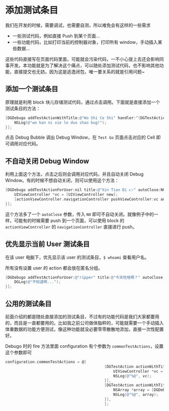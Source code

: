 # 添加测试条目

我们在开发的时候，需要调试，也需要自测，所以难免会有这样的一些需求

* 一些测试代码，例如直接 Push 到某个页面...
* 一些功能代码，比如打印当前的控制器对象，打印所有 window，手动插入某些数据...

这些代码直接写在页面代码里面，可能就会污染代码，一不小心提上去还会影响同事开发。本功能就是为了解决这个痛点，可以随处添加测试代码，也不影响其他功能，直接提交也无妨。因为这是逃逸闭包，唯一要关系的就是引用问题~

## 添加一个测试条目

原理就是利用 block 块儿存储测试代码，通过点击调用。下面就是直接添加一个测试条目的方法：

```objectivec
[DGDebugo addTestActionWithTitle:@"Wo Shi Ce Shi" handler:^(DGTestAction *action, UIViewController *actionViewController) {
	NSLog(@"wo kan ni xie le duo shao bug!");
}];
```

点击 Debug Bubble 调出 Debug Window，在 `Test Go` 页面点击对应的 Cell 即可调用对应代码。

## 不自动关闭 Debug Window

利用上面这个方法，点击之后则会调用对应代码，并且自动关闭 Debug Window。有的时候不想自动关闭，则可以使用这个方法：

```objectivec
[DGDebugo addTestActionForUser:nil title:@"Xin Tian Di 👉" autoClose:NO handler:^(DGTestAction *action, UIViewController *actionViewController) {
    UIViewController *vc = [UIViewController new];
    [actionViewController.navigationController pushViewController:vc animated:YES];
}];
```

这个方法多了一个 `autoClose` 参数，传入 `NO` 即可不自动关闭。就像例子中的一样，可能有的时候需要 push 到一个页面，可以使用 block 的 `actionViewController` 的 `navigationController` 直接进行 push。

## 优先显示当前 User 测试条目

在该 user 电脑下，优先显示该 user 的测试条目，`$ whoami` 查看用户名。

所有没有设置 user 的 action 都会放在匿名分组。


```objectivec
[DGDebugo addTestActionForUser:@"ripper" title:@"今天吃啥啊？" autoClose:YES handler:^(DGTestAction * _Nonnull action, UIViewController * _Nonnull actionVC) {
	DGLog(@"不知道啊...");
}];
```

## 公用的测试条目

前面介绍的都是随处直接添加的测试条目，不过有的功能代码是我们大家都要用的，而且是一直都要用的。比如我之前公司做体脂秤的，可能就需要一个手动插入体重数据的功能方便测试，像这种功能就没必要零零散散地添加，直接一次性配置好。

Debugo 时的 fire 方法里面 configuration 有个参数为 `commonTestActions`，设置这个参数即可

```objectivec
configuration.commonTestActions = @[
                                            [DGTestAction actionWithTitle:@"Log Top ViewController 😘" autoClose:YES handler:^(DGTestAction *action, UIViewController *actionViewController) {
                                                UIViewController *vc = [DGDebugo topViewControllerForWindow:nil];
                                                NSLog(@"%@", vc);
                                            }],
                                            [DGTestAction actionWithTitle:@"Log All Window 🧐" autoClose:YES handler:^(DGTestAction *action, UIViewController *actionViewController) {
                                                NSArray *array = [DGDebugo getAllWindows];
                                                NSLog(@"%@", array);
                                            }],
                                            ];
```
